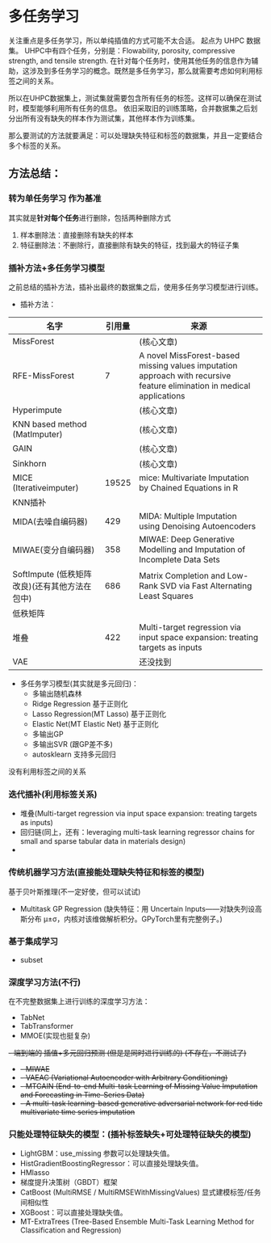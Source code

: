 # 多任务学习
关注重点是多任务学习，所以单纯插值的方式可能不太合适。
起点为 UHPC 数据集。 UHPC中有四个任务，分别是：Flowability, porosity, compressive strength, and tensile strength.
在针对每个任务时，使用其他任务的信息作为辅助，这涉及到多任务学习的概念。既然是多任务学习，那么就需要考虑如何利用标签之间的关系。

所以在UHPC数据集上，测试集就需要包含所有任务的标签。这样可以确保在测试时，模型能够利用所有任务的信息。
依旧采取旧的训练策略，合并数据集之后划分出所有没有缺失的样本作为测试集，其他样本作为训练集。

那么要测试的方法就要满足：可以处理缺失特征和标签的数据集，并且一定要结合多个标签的关系。

## 方法总结：
### 转为单任务学习 作为基准 

其实就是**针对每个任务**进行删除，包括两种删除方式

1. 样本删除法：直接删除有缺失的样本
2. 特征删除法：不删除行，直接删除有缺失的特征，找到最大的特征子集

### 插补方法+多任务学习模型

之前总结的插补方法，插补出最终的数据集之后，使用多任务学习模型进行训练。

- 插补方法：

| 名字                             | 引用量 | 来源                                                                                                                     |
|--------------------------------|-------|------------------------------------------------------------------------------------------------------------------------|
| MissForest                     |   | (核心文章)                                                                                                                 |
| RFE-MissForest                 | 7 | A novel MissForest-based missing values imputation approach with recursive feature elimination in medical applications |
| Hyperimpute                    |  | (核心文章)                                                                                                                 |
| KNN based method (MatImputer)  |   | (核心文章)                                                                                                                 |
| GAIN                           |   | (核心文章)                                                                                                                 |
| Sinkhorn                       |   | (核心文章)                                                                                                                 |
| MICE (Iterativeimputer)        | 19525 | mice: Multivariate Imputation by Chained Equations in R                                                                |
| KNN插补                          |   |                                                                                                                        |
| MIDA(去噪自编码器)                   | 429  | MIDA: Multiple Imputation using Denoising Autoencoders                                                                 |
| MIWAE(变分自编码器)                  | 358  | MIWAE: Deep Generative Modelling and Imputation of Incomplete Data Sets                                                |
| SoftImpute (低秩矩阵改良)(还有其他方法在包中) | 686   | Matrix Completion and Low-Rank SVD via Fast Alternating Least Squares                                                  |
| 低秩矩阵                           |   |                                                                                                                        |
| 堆叠                             | 422  | Multi-target regression via input space expansion: treating targets as inputs                                          |
| VAE                            |   | 还没找到                                                                                                                   |

- 多任务学习模型(其实就是多元回归)：
  - 多输出随机森林
  - Ridge Regression 基于正则化
  - Lasso Regression(MT Lasso) 基于正则化
  - Elastic Net(MT Elastic Net) 基于正则化
  - 多输出GP 
  - 多输出SVR (跟GP差不多)
  - autosklearn 支持多元回归

没有利用标签之间的关系


### 迭代插补(利用标签关系)

* 堆叠(Multi-target regression via input space expansion: treating targets as inputs)
* 回归链(同上，还有：leveraging multi-task learning regressor chains for small and sparse tabular data in materials design)
* 
### 传统机器学习方法(直接能处理缺失特征和标签的模型) 

基于贝叶斯推理(不一定好使，但可以试试)
* Multitask GP Regression (缺失特征：用 Uncertain Inputs——对缺失列设高斯分布 μ±σ，内核对该维做解析积分。GPyTorch里有完整例子。)

### 基于集成学习
* subset

### 深度学习方法(不行)

在不完整数据集上进行训练的深度学习方法：
* TabNet
* TabTransformer
* MMOE(实现也挺复杂)

~~- 端到端的 插值+多元回归预测 (但是是同时进行训练的) (不存在，不测试了)~~
*   ~~- MIWAE~~
*   ~~- VAEAC (Variational Autoencoder with Arbitrary Conditioning)~~
*   ~~- MTGAIN (End-to-end Multi-task Learning of Missing Value Imputation and Forecasting in Time-Series Data)~~
*   ~~- A multi-task learning-based generative adversarial network for red tide multivariate time series imputation~~


### 只能处理特征缺失的模型：(插补标签缺失+可处理特征缺失的模型)
* LightGBM：use_missing 参数可以处理缺失值。
* HistGradientBoostingRegressor：可以直接处理缺失值。
* HMlasso
* 梯度提升决策树（GBDT）框架
* CatBoost (MultiRMSE / MultiRMSEWithMissingValues) 显式建模标签/任务间相似性
* XGBoost：可以直接处理缺失值。
* MT-ExtraTrees (Tree-Based Ensemble Multi-Task Learning Method for Classification and Regression)